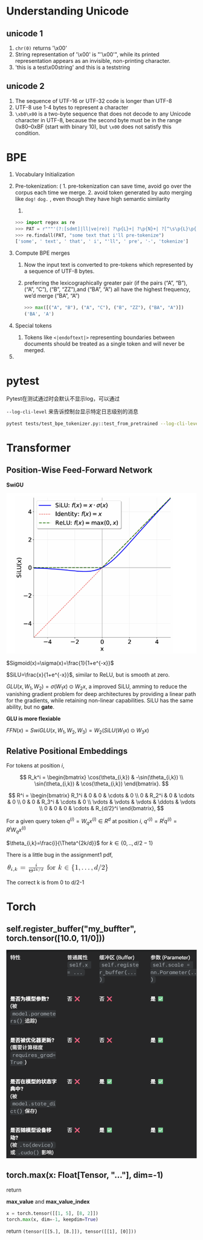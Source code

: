 # Understanding Unicode

## unicode 1

1. `chr(0)`  returns '\x00'
2. String representation of '\x00' is "'\x00'", while its printed representation appears as an invisible, non-printing character.
3. 'this is a test\x00string' and this is a teststring

## unicode 2

1. The sequence of UTF-16 or UTF-32 code is longer than UTF-8
2. UTF-8 use 1-4 bytes to represent a character
3. `\xb0\x00` is a two-byte sequence that does not decode to any Unicode character in UTF-8, because the second byte must be in the range 0x80–0xBF (start with binary 10), but `\x00` does not satisfy this condition.

# BPE

1. Vocabulary Initialization
2. Pre-tokenization: ( 1. pre-tokenization can save time, avoid go over the corpus each time we merge. 2. avoid token generated by auto merging like `dog!` `dog.` , even though they have high semantic similarity

   1. 

   ```py
   >>> import regex as re
   >>> PAT = r"""'(?:[sdmt]|ll|ve|re)| ?\p{L}+| ?\p{N}+| ?[^\s\p{L}\p{N}]+|\s+(?!\S)|\s+"""
   >>> re.findall(PAT, "some text that i'll pre-tokenize")
   ['some', ' text', ' that', ' i', "'ll", ' pre', '-', 'tokenize']
   ```

3. Compute BPE merges

   1. Now the input text is converted to pre-tokens which represented by a sequence of UTF-8 bytes.
   2. preferring the lexicographically greater pair (if the pairs (“A”, “B”), (“A”, “C”), (“B”, “ZZ”),and (“BA”, “A”) all have the highest frequency, we’d merge (“BA”, “A”)

      ```py
      >>> max([("A", "B"), ("A", "C"), ("B", "ZZ"), ("BA", "A")])
      ('BA', 'A')
      ```


4. Special tokens

   1. Tokens like `<|endoftext|>` representing boundaries between documents should be treated as a single token and will never be merged.

5. 



# pytest

Pytest在测试通过时会默认不显示log，可以通过

`--log-cli-level` 来告诉控制台显示特定日志级别的消息

```bash
pytest tests/test_bpe_tokenizer.py::test_from_pretrained --log-cli-level=INFO
```



# Transformer

## Position-Wise Feed-Forward Network

**SwiGU**

![](a1-1.png)

$Sigmoid(x)=\sigma(x)=\frac{1}{1+e^{-x}}$

$SiLU=\frac{x}{1+e^{-x}}$, similar to ReLU, but is smooth at zero.

$GLU(x, W_1, W_2) = \sigma(W_1x)\odot W_2x$, a improved SiLU, amming to reduce the vanishing gradient problem for deep architectures by providing a linear path for the gradients, while retaining non-linear capabilities. SiLU has the same ability, but no **gate**.

**GLU is more flexiable**

$FFN(x)=SwiGLU(x, W_1, W_2, W_3)=W_2(SiLU(W_1x)\odot W_3 x)$



## Relative Positional Embeddings

For tokens at position $i$,

$$
R_k^i = \begin{bmatrix} \cos(\theta_{i,k}) & -\sin(\theta_{i,k}) \\ \sin(\theta_{i,k}) & \cos(\theta_{i,k}) \end{bmatrix}.
$$

$$
R^i = \begin{bmatrix}
R_1^i & 0 & 0 & \cdots & 0 \\
0 & R_2^i & 0 & \cdots & 0 \\
0 & 0 & R_3^i & \cdots & 0 \\
\vdots & \vdots & \vdots & \ddots & \vdots \\
0 & 0 & 0 & \cdots & R_{d/2}^i
\end{bmatrix},
$$

For a given query token $q^{(i)}=W_qx^{(i)}\in R^d$ at position $i$, $q'^{(i)}=R^iq^{(i)}=R^iW_qx^{(i)}$

$\theta_{i,k}=\frac{i}{\Theta^{2k/d}}$ for $k \in \{0, .., d/2-1\}$



There is a little bug in the assignment1 pdf,

![](a1-3.png)

The correct k is from 0 to d/2-1



# Torch

## self.register_buffer("my_buffter", torch.tensor([10.0, 11/0]))

![](a1-2.png)



## torch.max(x: Float[Tensor, "..."], dim=-1)

return

**max_value** and **max_value_index**

```python
x = torch.tensor([[1, 5], [8, 2]])
torch.max(x, dim=-1, keepdim=True)
```

return `(tensor([[5.], [8.]]), tensor([[1], [0]]))`



